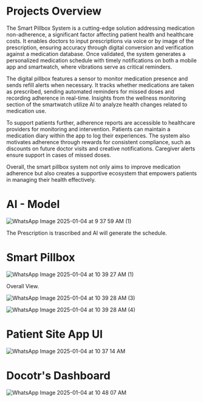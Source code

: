 
# Projects Overview

The Smart Pillbox System is a cutting-edge solution addressing medication non-adherence, a significant factor affecting patient health and healthcare costs. It enables doctors to input prescriptions via voice or by image of the prescription, ensuring accuracy through digital conversion and verification against a medication database. Once validated, the system generates a personalized medication schedule with timely notifications on both a mobile app and smartwatch, where vibrations serve as critical reminders.

The digital pillbox features a sensor to monitor medication presence and sends refill alerts when necessary. It tracks whether medications are taken as prescribed, sending automated reminders for missed doses and recording adherence in real-time. Insights from the wellness monitoring section of the smartwatch utilize AI to analyze health changes related to medication use.

To support patients further, adherence reports are accessible to healthcare providers for monitoring and intervention. Patients can maintain a medication diary within the app to log their experiences. The system also motivates adherence through rewards for consistent compliance, such as discounts on future doctor visits and creative notifications. Caregiver alerts ensure support in cases of missed doses.

Overall, the smart pillbox system not only aims to improve medication adherence but also creates a supportive ecosystem that empowers patients in managing their health effectively.


# AI - Model

![WhatsApp Image 2025-01-04 at 9 37 59 AM (1)](https://github.com/user-attachments/assets/e68ba7a1-830e-480d-a157-bdb2e4ef495a)

The Prescription is trascribed and AI will generate the schedule.






# Smart Pillbox 



![WhatsApp Image 2025-01-04 at 10 39 27 AM (1)](https://github.com/user-attachments/assets/aeacded5-12e9-4e21-a7d0-41f0e17ef3a3)

Overall View.


![WhatsApp Image 2025-01-04 at 10 39 28 AM (3)](https://github.com/user-attachments/assets/0aabf944-0806-465a-8b30-81fd228fc3f6)


![WhatsApp Image 2025-01-04 at 10 39 28 AM (4)](https://github.com/user-attachments/assets/a7f0a8ab-fee3-4154-be23-b118fe0e6c25)












# Patient Site App UI

![WhatsApp Image 2025-01-04 at 10 37 14 AM](https://github.com/user-attachments/assets/f38a52b3-f291-48a7-8d25-413e166d317f)





# Docotr's Dashboard

![WhatsApp Image 2025-01-04 at 10 48 07 AM](https://github.com/user-attachments/assets/3ccd37d4-320c-4ef6-9451-246636102c07)


